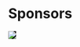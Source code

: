 # Sponsors

<img src="https://pbs.twimg.com/profile_images/552168505575866368/Nk-4H0ne.png" style="border: none;background: black" />
